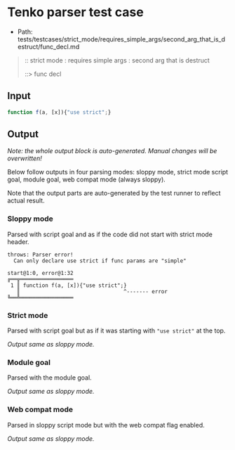 # Tenko parser test case

- Path: tests/testcases/strict_mode/requires_simple_args/second_arg_that_is_destruct/func_decl.md

> :: strict mode : requires simple args : second arg that is destruct
>
> ::> func decl

## Input


`````js
function f(a, [x]){"use strict";}
`````

## Output

_Note: the whole output block is auto-generated. Manual changes will be overwritten!_

Below follow outputs in four parsing modes: sloppy mode, strict mode script goal, module goal, web compat mode (always sloppy).

Note that the output parts are auto-generated by the test runner to reflect actual result.

### Sloppy mode

Parsed with script goal and as if the code did not start with strict mode header.

`````
throws: Parser error!
  Can only declare use strict if func params are "simple"

start@1:0, error@1:32
╔══╦═════════════════
 1 ║ function f(a, [x]){"use strict";}
   ║                                 ^------- error
╚══╩═════════════════

`````

### Strict mode

Parsed with script goal but as if it was starting with `"use strict"` at the top.

_Output same as sloppy mode._

### Module goal

Parsed with the module goal.

_Output same as sloppy mode._

### Web compat mode

Parsed in sloppy script mode but with the web compat flag enabled.

_Output same as sloppy mode._
